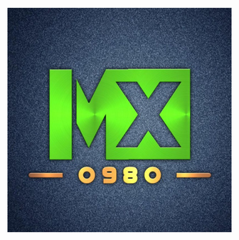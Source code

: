 [<img src="https://github.com/mx0980/mx0980/blob/main/mx0980/mx0980.jpg" alt="Lx" border="0">]()




